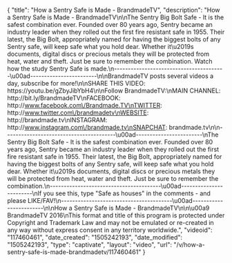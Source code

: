 {
    "title": "How a Sentry Safe is Made - BrandmadeTV",
    "description": "How a Sentry Safe is Made - BrandmadeTV\n\nThe Sentry Big Bolt Safe - It is the safest combination ever. Founded over 80 years ago, Sentry became an industry leader when they rolled out the first fire resistant safe in 1955. Their latest, the Big Bolt, appropriately named for having the biggest bolts of any Sentry safe, will keep safe what you hold dear. Whether it\u2019s documents, digital discs or precious metals they will be protected from heat, water and theft. Just be sure to remember the combination. Watch how the study Sentry Safe is made.\n----------------------------------------\u00ad------------------------\n\nBrandmadeTV posts several videos a day, subscribe for more!\n\nSHARE THIS VIDEO: https:\/\/youtu.be\/gZbyJibYbH4\n\nFollow BrandmadeTV:\nMAIN CHANNEL: http:\/\/bit.ly\/BrandmadeTV\nFACEBOOK: http:\/\/www.facebook.com\/Brandmade.TV\nTWITTER: http:\/\/www.twitter.com\/brandmadetv\nWEBSITE: http:\/\/brandmade.tv\nINSTAGRAM: http:\/\/www.instagram.com\/brandmade.tv\nSNAPCHAT: brandmade.tv\n\n----------------------------------------\u00ad------------------------\nThe Sentry Big Bolt Safe - It is the safest combination ever. Founded over 80 years ago, Sentry became an industry leader when they rolled out the first fire resistant safe in 1955. Their latest, the Big Bolt, appropriately named for having the biggest bolts of any Sentry safe, will keep safe what you hold dear. Whether it\u2019s documents, digital discs or precious metals they will be protected from heat, water and theft. Just be sure to remember the combination.\n----------------------------------------\u00ad------------------------\nIf you see this, type \"Safe as houses\" in the comments - and please LIKE\/FAV!\n----------------------------------------\u00ad------------------------\n\nHow a Sentry Safe is Made - BrandmadeTV\n\n\u00a9 BrandmadeTV 2016\nThis format and title of this program is protected under Copyright and Trademark Law and may not be emulated or re-created in any way without express consent in any territory worldwide.",
    "videoid": "117460461",
    "date_created": "1505242193",
    "date_modified": "1505242193",
    "type": "captivate",
    "layout": "video",
    "url": "\/v\/how-a-sentry-safe-is-made-brandmadetv\/117460461"
}
